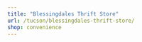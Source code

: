 ```yaml
---
title: "Blessingdales Thrift Store"
url: /tucson/blessingdales-thrift-store/
shop: convenience
---
```

